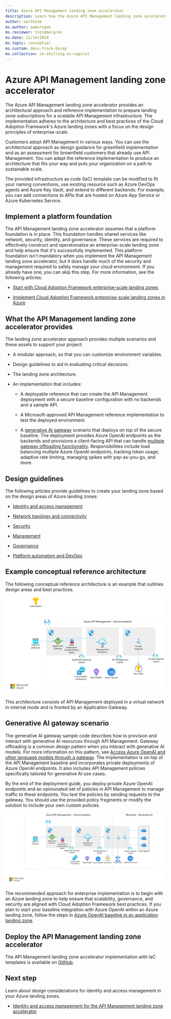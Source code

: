 ```yaml
---
title: Azure API Management landing zone accelerator
description: Learn how the Azure API Management landing zone accelerator, which is an open-source collection of Bicep templates, can help you deploy an environment capable of hosting API Management. 
author: aarthiem
ms.author: aamurugan
ms.reviewer: tozimmergren
ms.date: 11/14/2024
ms.topic: conceptual
ms.custom: devx-track-bicep
ms.collection: ce-skilling-ai-copilot
---
```


# Azure API Management landing zone accelerator

The Azure API Management landing zone accelerator provides an architectural approach and reference implementation to prepare landing zone subscriptions for a scalable API Management infrastructure. The implementation adheres to the architecture and best practices of the Cloud Adoption Framework's Azure landing zones with a focus on the design principles of enterprise-scale.

Customers adopt API Management in various ways. You can use the architectural approach as design guidance for greenfield implementation and as an assessment for brownfield customers that already use API Management. You can adapt the reference implementation to produce an architecture that fits your way and puts your organization on a path to sustainable scale.

The provided infrastructure as code (IaC) template can be modified to fit your naming conventions, use existing resource such as Azure DevOps agents and Azure Key Vault, and extend to different backends. For example, you can add connections to APIs that are hosted on Azure App Service or Azure Kubernetes Service.

## Implement a platform foundation

The API Management landing zone accelerator assumes that a platform foundation is in place. This foundation handles shared services like network, security, identity, and governance. These services are required to effectively construct and operationalize an enterprise-scale landing zone and help ensure that it's successfully implemented. This platform foundation isn't mandatory when you implement the API Management landing zone accelerator, but it does handle much of the security and management required to safely manage your cloud environment. If you already have one, you can skip this step. For more information, see the following articles:

- [Start with Cloud Adoption Framework enterprise-scale landing zones](../../../ready/enterprise-scale/index.md)

- [Implement Cloud Adoption Framework enterprise-scale landing zones in Azure](../../../ready/enterprise-scale/implementation.md)

## What the API Management landing zone accelerator provides

The landing zone accelerator approach provides multiple scenarios and these assets to support your project:

- A modular approach, so that you can customize environment variables.

- Design guidelines to aid in evaluating critical decisions.

- The landing zone architecture.

- An implementation that includes:

  - A deployable reference that can create the API Management deployment with a secure baseline configuration with no backends and a sample API.
  
  - A Microsoft-approved API Management reference implementation to test the deployed environment.
  
  - A [generative AI gateway](/azure/architecture/ai-ml/guide/azure-openai-gateway-guide) scenario that deploys on top of the secure baseline. The deployment provides Azure OpenAI endpoints as the backends and provisions a client-facing API that can handle [multiple gateway offloading functionality](https://github.com/Azure/apim-landing-zone-accelerator/blob/main/scenarios/workload-genai/README.md#scenarios-handled-by-this-accelerator). Responsibilities include load balancing multiple Azure OpenAI endpoints, tracking token usage, adaptive rate limiting, managing spikes with pay-as-you-go, and more.

## Design guidelines

The following articles provide guidelines to create your landing zone based on the design areas of Azure landing zones:

- [Identity and access management](./identity-and-access-management.md)

- [Network topology and connectivity](./network-topology-and-connectivity.md)

- [Security](./security.md)

- [Management](./management.md)

- [Governance](./governance.md)

- [Platform automation and DevOps](./platform-automation-and-devops.md)

## Example conceptual reference architecture

The following conceptual reference architecture is an example that outlines design areas and best practices.

[![Diagram that shows the API Management landing zone accelerator architecture.](./media/landing-zone-accelerator/api-management-secure-baseline.png)](./media/landing-zone-accelerator/api-management-secure-baseline.png#lightbox)

This architecture consists of API Management deployed in a virtual network in internal mode and is fronted by an Application Gateway.

## Generative AI gateway scenario

The generative AI gateway sample code describes how to provision and interact with generative AI resources through API Management. Gateway offloading is a common design pattern when you interact with generative AI models. For more information on this pattern, see [Access Azure OpenAI and other language models through a gateway](/azure/architecture/ai-ml/guide/azure-openai-gateway-guide). The implementation is on top of the API Management baseline and incorporates private deployments of Azure OpenAI endpoints. It also includes API Management policies specifically tailored for generative AI use cases.

By the end of the deployment guide, you deploy private Azure OpenAI endpoints and an opinionated set of policies in API Management to manage traffic to these endpoints. You test the policies by sending requests to the gateway. You should use the provided policy fragments or modify the solution to include your own custom policies.

[![Diagram that shows generative AI resources governance through API Management.](./media/landing-zone-accelerator/api-management-workload-ai.png)](./media/landing-zone-accelerator/api-management-workload-ai.png#lightbox)

The recommended approach for enterprise implementation is to begin with an Azure landing zone to help ensure that scalability, governance, and security are aligned with Cloud Adoption Framework best practices. If you plan to start your baseline integration with Azure OpenAI within an Azure landing zone, follow the steps in [Azure OpenAI baseline in an application landing zone](/azure/architecture/ai-ml/architecture/azure-openai-baseline-landing-zone).

## Deploy the API Management landing zone accelerator

The API Management landing zone accelerator implementation with IaC templates is available on [GitHub](https://github.com/Azure/apim-landing-zone-accelerator).

## Next step

Learn about design considerations for identity and access management in your Azure landing zones.

- [Identity and access management for the API Management landing zone accelerator](./identity-and-access-management.md)
